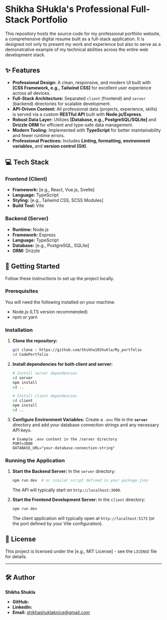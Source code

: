 # Shikha SHukla's Professional Full-Stack Portfolio

This repository hosts the source code for my professional portfolio website, a comprehensive digital resume built as a full-stack application. It is designed not only to present my work and experience but also to serve as a demonstrative example of my technical abilities across the entire web development stack.

## ✨ Features

* **Professional Design:** A clean, responsive, and modern UI built with **[CSS Framework, e.g., Tailwind CSS]** for excellent user experience across all devices.
* **Full-Stack Architecture:** Separated `client` (frontend) and `server` (backend) directories for scalable development.
* **API-Driven Content:** All professional data (projects, experience, skills) is served via a custom **RESTful API** built with **Node.js/Express**.
* **Robust Data Layer:** Utilizes **[Database, e.g., PostgreSQL/SQLite]** and **Drizzle ORM** for efficient and type-safe data management.
* **Modern Tooling:** Implemented with **TypeScript** for better maintainability and fewer runtime errors.
* **Professional Practices:** Includes **Linting, formatting, environment variables,** and **version control (Git)**.

## 💻 Tech Stack

### Frontend (Client)

* **Framework:** [e.g., React, Vue.js, Svelte]
* **Language:** TypeScript
* **Styling:** [e.g., Tailwind CSS, SCSS Modules]
* **Build Tool:** Vite

### Backend (Server)

* **Runtime:** Node.js
* **Framework:** Express
* **Language:** TypeScript
* **Database:** [e.g., PostgreSQL, SQLite]
* **ORM:** Drizzle

## 🚀 Getting Started

Follow these instructions to set up the project locally.

### Prerequisites

You will need the following installed on your machine:

* Node.js (LTS version recommended)
* npm or yarn

### Installation

1.  **Clone the repository:**
    ```bash
    git clone : https://github.com/Shikha18Shukla/My_portfolio
    cd CodePortfolio
    ```

2.  **Install dependencies for both client and server:**
    ```bash
    # Install server dependencies
    cd server
    npm install
    cd ..

    # Install client dependencies
    cd client
    npm install
    cd ..
    ```

3.  **Configure Environment Variables:**
    Create a `.env` file in the **`server`** directory and add your database connection strings and any necessary API keys.

    ```
    # Example .env content in the /server directory
    PORT=3000
    DATABASE_URL="your-database-connection-string"
    ```

### Running the Application

1.  **Start the Backend Server:**
    In the `server` directory:
    ```bash
    npm run dev  # or similar script defined in your package.json
    ```
    The API will typically start on `http://localhost:3000`.

2.  **Start the Frontend Development Server:**
    In the `client` directory:
    ```bash
    npm run dev
    ```
    The client application will typically open at `http://localhost:5173` (or the port defined by your Vite configuration).

## 📄 License

This project is licensed under the [e.g., MIT License] - see the `LICENSE` file for details.

---

## 🛠 Author

**Shikha Shukla**

* **GitHub:** 
* **LinkedIn:** 
* **Email:** shikhashuklaknice@gmail.com
